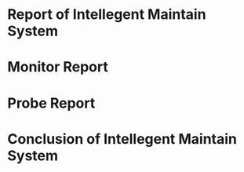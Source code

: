 Report of Intellegent Maintain System 
=================================
Monitor Report 
===================================== 
Probe Report 
===================================== 
Conclusion of Intellegent Maintain System 
=====================================
